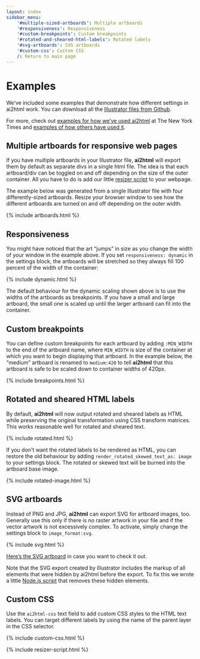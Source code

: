 ```yaml
---
layout: index
sidebar_menu:
    '#multiple-sized-artboards': Multiple artboards
    '#responsiveness': Responsiveness
    '#custom-breakpoints': Custom breakpoints
    '#rotated-and-sheared-html-labels': Rotated labels
    '#svg-artboards': SVG artboards
    '#custom-css': Custom CSS
    /: Return to main page
---
```


# Examples

We’ve included some examples that demonstrate how different settings in ai2html work. You can download all the [Illustrator files from Github](https://github.com/newsdev/ai2html/tree/gh-pages/_ai). 

For more, check out [examples for how we’ve used ai2html](https://delicious.com/archietse/ai2html,nyt) at The New York Times and [examples of how others have used it](https://delicious.com/archietse/ai2html,others).

## Multiple artboards for responsive web pages

If you have multiple artboards in your Illustrator file, **ai2html** will export them by default as separate divs in a single html file. The idea is that each artboard/div can be toggled on and off depending on the size of the outer container. All you have to do is add our little [resizer script](https://github.com/newsdev/ai2html/blob/gh-pages/_includes/resizer-script.html) to your webpage.

The example below was generated from a single Illustrator file with four differently-sized artboards. Resize your browser window to see how the different artboards are turned on and off depending on the outer width.

{% include artboards.html %}

## Responsiveness

You might have noticed that the art “jumps” in size as you change the width of your window in the example above. If you set `responsiveness: dynamic` in the settings block, the artboards will be stretched so they always fill 100 percent of the width of the container:

{% include dynamic.html %}

The default behaviour for the dynamic scaling shown above is to use the widths of the artboards as breakpoints. If you have a small and large artboard, the small one is scaled up until the larger artboard can fit into the container.

## Custom breakpoints

You can define custom breakpoints for each artboard by adding `:MIN_WIDTH` to the end of the artboard name, where `MIN_WIDTH` is size of the container at which you want to begin displaying that artboard. In the example below, the “medium” artboard is renamed to `medium:420` to tell **ai2html** that this artboard is safe to be scaled down to container widths of 420px.

{% include breakpoints.html %}


## Rotated and sheared HTML labels

By default, **ai2html** will now output rotated and sheared labels as HTML while preserving the original transformation using CSS transform matrices. This works reasonable well for rotated and sheared text.

{% include rotated.html %}

If you don't want the rotated labels to be rendered as HTML, you can restore the old behaviour by adding `render_rotated_skewed_text_as: image` to your settings block. The rotated or skewed text will be burned into the artboard base image.

{% include rotated-image.html %}

## SVG artboards

Instead of PNG and JPG, **ai2html** can export SVG for artboard images, too. Generally use this only if there is no raster artwork in your file and if the vector artwork is not excessively complex. To activate, simply change the settings block to `image_format:svg`.

{% include svg.html %}

[Here’s the SVG artboard](images/svg-720.svg) in case you want to check it out.

Note that the SVG export created by Illustrator includes the markup of all elements that were hidden by ai2html before the export. To fix this we wrote a little [Node.js script](https://gist.github.com/gka/c97465e7a25d943e1191#file-clean-ai2html-svg-artboard-js) that removes these hidden elements.

## Custom CSS

Use the `ai2html-css` text field to add custom CSS styles to the HTML text labels. You can target different labels by using the name of the parent layer in the CSS selector.

{% include custom-css.html %}

{% include resizer-script.html %}

